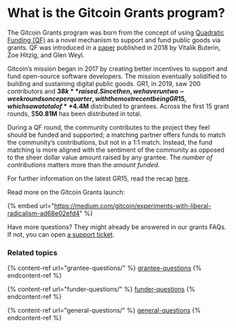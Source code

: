 # What is the Gitcoin Grants program?

The Gitcoin Grants program was born from the concept of using [Quadratic Funding (QF)](https://wtfisqf.com/) as a novel mechanism to support and fund public goods via grants. QF was introduced in a [paper](https://arxiv.org/abs/1809.06421v1) published in 2018 by Vitalik Buterin, Zoe Hitzig, and Glen Weyl.

Gitcoin’s mission began in 2017 by creating better incentives to support and fund open-source software developers. The mission eventually solidified to building and sustaining digital public goods. GR1, in 2019, saw 200 contributors and **$38k** raised. Since then, we have run two-week rounds once per quarter, with the most recent being GR15, which saw a total of **$4.4M** distributed to grantees. Across the first 15 grant rounds, $**50.81M** has been distributed in total.

During a QF round, the community contributes to the project they feel should be funded and supported; a matching partner offers funds to match the community’s contributions, but not in a 1:1 match. Instead, the fund matching is more aligned with the sentiment of the community as opposed to the sheer dollar value amount raised by any grantee. The _number of contributions_ matters more than the _amount funded._

For further information on the latest GR15, read the recap [here](https://go.gitcoin.co/blog/gr15-results).

Read more on the Gitcoin Grants launch:

{% embed url="https://medium.com/gitcoin/experiments-with-liberal-radicalism-ad68e02efd4" %}

Have more questions? They might already be answered in our grants FAQs. If not, you can open [a support ticket](https://gitcoin.happyfox.com/new).

### Related topics

{% content-ref url="grantee-questions/" %}
[grantee-questions](grantee-questions/)
{% endcontent-ref %}

{% content-ref url="funder-questions/" %}
[funder-questions](funder-questions/)
{% endcontent-ref %}

{% content-ref url="general-questions/" %}
[general-questions](general-questions/)
{% endcontent-ref %}
